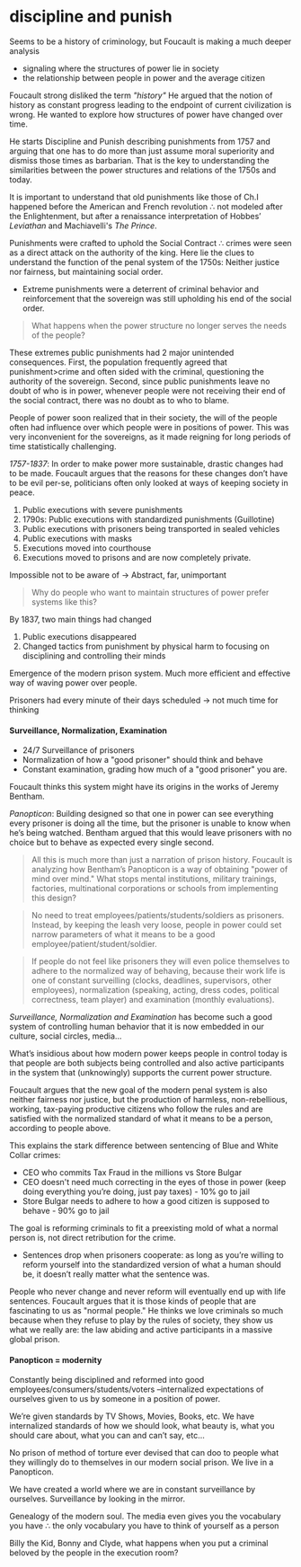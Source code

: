 # discipline and punish


Seems to be a history of criminology, but Foucault is making a much deeper analysis
- signaling where the structures of power lie in society
- the relationship between people in power and the average citizen

Foucault strong disliked the term *"history"* He argued that the notion of history as constant progress leading to the endpoint of current civilization is wrong. He wanted to explore how structures of power have changed over time.

He starts Discipline and Punish describing punishments from 1757 and arguing that one has to do more than just assume moral superiority and dismiss those times as barbarian. That is the key to understanding the similarities between the power structures and relations of the 1750s and today.

It is important to understand that old punishments like those of Ch.I happened before the American and French revolution ∴ not modeled after the Enlightenment, but after a renaissance interpretation of Hobbes’ *Leviathan* and Machiavelli's *The Prince*.

Punishments were crafted to uphold the Social Contract ∴ crimes were seen as a direct attack on the authority of the king. Here lie the clues to understand the function of the penal system of the 1750s: Neither justice nor fairness, but maintaining social order.

- Extreme punishments were a deterrent of criminal behavior and reinforcement that the sovereign was still upholding his end of the social order.

> What happens when the power structure no longer serves the needs of the people?

These extremes public punishments had 2 major unintended consequences. First, the population frequently agreed that punishment>crime and often sided with the criminal, questioning the authority of the sovereign. Second, since public punishments leave no doubt of who is in power, whenever people were not receiving their end of the social contract, there was no doubt as to who to blame.

People of power soon realized that in their society, the will of the people often had influence over which people were in positions of power. This was very inconvenient for the sovereigns, as it made reigning for long periods of time statistically challenging.

*1757-1837*: In order to make power more sustainable, drastic changes had to be made. Foucault argues that the reasons for these changes don’t have to be evil per-se, politicians often only looked at ways of keeping society in peace.

1. Public executions with severe punishments
2. 1790s: Public executions with standardized punishments (Guillotine)
3. Public executions with prisoners being transported in sealed vehicles
4. Public executions with masks
5. Executions moved into courthouse
6. Executions moved to prisons and are now completely private.

Impossible not to be aware of → Abstract, far, unimportant

> Why do people who want to maintain structures of power prefer systems like this?

By 1837, two main things had changed

1. Public executions disappeared
2. Changed tactics from punishment by physical harm to focusing on disciplining and controlling their minds

Emergence of the modern prison system. Much more efficient and effective way of waving power over people.

Prisoners had every minute of their days scheduled → not much time for thinking

#### Surveillance, Normalization, Examination

- 24/7 Surveillance of prisoners
- Normalization of how a "good prisoner" should think and behave
- Constant examination, grading how much of a "good prisoner" you are.

Foucault thinks this system might have its origins in the works of Jeremy Bentham.

*Panopticon*: Building designed so that one in power can see everything every prisoner is doing all the time, but the prisoner is unable to know when he’s being watched. Bentham argued that this would leave prisoners with no choice but to behave as expected every single second.

> All this is much more than just a narration of prison history. Foucault is analyzing how Bentham’s Panopticon is a way of obtaining "power of mind over mind." What stops mental institutions, military trainings, factories, multinational corporations or schools from implementing this design?

> No need to treat employees/patients/students/soldiers as prisoners. Instead, by keeping the leash very loose, people in power could set narrow parameters of what it means to be a good employee/patient/student/soldier.

> If people do not feel like prisoners they will even police themselves to adhere to the normalized way of behaving, because their work life is one of constant surveilling (clocks, deadlines, supervisors, other employees), normalization (speaking, acting, dress codes, political correctness, team player) and examination (monthly evaluations).

*Surveillance, Normalization and Examination* has become such a good system of controlling human behavior that it is now embedded in our culture, social circles, media…

What’s insidious about how modern power keeps people in control today is that people are both subjects being controlled and also active participants in the system that (unknowingly) supports the current power structure.

Foucault argues that the new goal of the modern penal system is also neither fairness nor justice, but the production of harmless, non-rebellious, working, tax-paying productive citizens who follow the rules and are satisfied with the normalized standard of what it means to be a person, according to people above.

This explains the stark difference between sentencing of Blue and White Collar crimes:

- CEO who commits Tax Fraud in the millions vs Store Bulgar
- CEO doesn't need much correcting in the eyes of those in power (keep doing everything you’re doing, just pay taxes) - 10% go to jail
- Store Bulgar needs to adhere to how a good citizen is supposed to behave - 90% go to jail

The goal is reforming criminals to fit a preexisting mold of what a normal person is, not direct retribution for the crime.

- Sentences drop when prisoners cooperate: as long as you’re willing to reform yourself into the standardized version of what a human should be, it doesn’t really matter what the sentence was.

People who never change and never reform will eventually end up with life sentences. Foucault argues that it is those kinds of people that are fascinating to us as "normal people." He thinks we love criminals so much because when they refuse to play by the rules of society, they show us what we really are: the law abiding and active participants in a massive global prison.

#### Panopticon = modernity

Constantly being disciplined and reformed into good employees/consumers/students/voters –internalized expectations of ourselves given to us by someone in a position of power.

We’re given standards by TV Shows, Movies, Books, etc. We have internalized standards of how we should look, what beauty is, what you should care about, what you can and can’t say, etc…

No prison of method of torture ever devised that can doo to people what they willingly do to themselves in our modern social prison. We live in a Panopticon.

We have created a world where we are in constant surveillance by ourselves. Surveillance by looking in the mirror.

Genealogy of the modern soul. The media even gives you the vocabulary you have ∴ the only vocabulary you have to think of yourself as a person

Billy the Kid, Bonny and Clyde, 
what happens when you put a criminal beloved by the people in the execution room?

